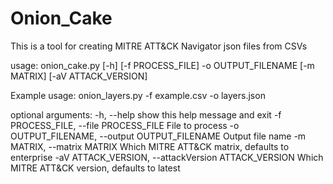 # Onion_Cake

This is a tool for creating MITRE ATT&CK Navigator json files from CSVs

usage: onion_cake.py [-h] [-f PROCESS_FILE] -o OUTPUT_FILENAME [-m MATRIX] [-aV ATTACK_VERSION]

Example usage: onion_layers.py -f example.csv -o layers.json

optional arguments:
  -h, --help            show this help message and exit
  -f PROCESS_FILE, --file PROCESS_FILE
                        File to process
  -o OUTPUT_FILENAME, --output OUTPUT_FILENAME
                        Output file name
  -m MATRIX, --matrix MATRIX
                        Which MITRE ATT&CK matrix, defaults to enterprise
  -aV ATTACK_VERSION, --attackVersion ATTACK_VERSION
                        Which MITRE ATT&CK version, defaults to latest
